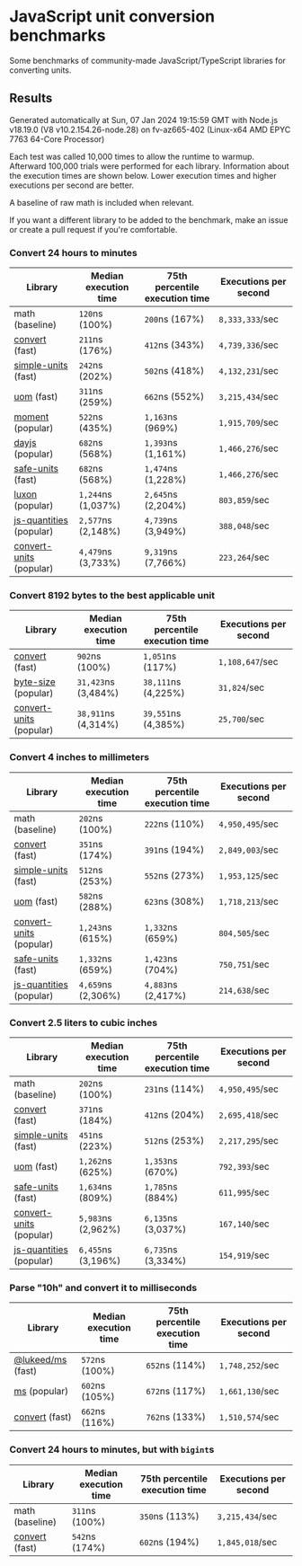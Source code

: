 # JavaScript unit conversion benchmarks

Some benchmarks of community-made JavaScript/TypeScript libraries for converting units.

## Results

<!-- beginblock(results) -->

Generated automatically at Sun, 07 Jan 2024 19:15:59 GMT with Node.js v18.19.0 (V8 v10.2.154.26-node.28) on fv-az665-402 (Linux-x64 AMD EPYC 7763 64-Core Processor)

Each test was called 10,000 times to allow the runtime to warmup.
Afterward 100,000 trials were performed for each library.
Information about the execution times are shown below.
Lower execution times and higher executions per second are better.

A baseline of raw math is included when relevant.

If you want a different library to be added to the benchmark, make an issue or create a pull request if you're comfortable.

### Convert 24 hours to minutes

| Library                                                            | Median execution time | 75th percentile execution time | Executions per second |
| ------------------------------------------------------------------ | --------------------- | ------------------------------ | --------------------- |
| math (baseline)                                                    | `120`ns (100%)        | `200`ns (167%)                 | `8,333,333`/sec       |
| [convert](https://npmjs.com/package/convert) (fast)                | `211`ns (176%)        | `412`ns (343%)                 | `4,739,336`/sec       |
| [simple-units](https://npmjs.com/package/simple-units) (fast)      | `242`ns (202%)        | `502`ns (418%)                 | `4,132,231`/sec       |
| [uom](https://npmjs.com/package/uom) (fast)                        | `311`ns (259%)        | `662`ns (552%)                 | `3,215,434`/sec       |
| [moment](https://npmjs.com/package/moment) (popular)               | `522`ns (435%)        | `1,163`ns (969%)               | `1,915,709`/sec       |
| [dayjs](https://npmjs.com/package/dayjs) (popular)                 | `682`ns (568%)        | `1,393`ns (1,161%)             | `1,466,276`/sec       |
| [safe-units](https://npmjs.com/package/safe-units) (fast)          | `682`ns (568%)        | `1,474`ns (1,228%)             | `1,466,276`/sec       |
| [luxon](https://npmjs.com/package/luxon) (popular)                 | `1,244`ns (1,037%)    | `2,645`ns (2,204%)             | `803,859`/sec         |
| [js-quantities](https://npmjs.com/package/js-quantities) (popular) | `2,577`ns (2,148%)    | `4,739`ns (3,949%)             | `388,048`/sec         |
| [convert-units](https://npmjs.com/package/convert-units) (popular) | `4,479`ns (3,733%)    | `9,319`ns (7,766%)             | `223,264`/sec         |

### Convert 8192 bytes to the best applicable unit

| Library                                                            | Median execution time | 75th percentile execution time | Executions per second |
| ------------------------------------------------------------------ | --------------------- | ------------------------------ | --------------------- |
| [convert](https://npmjs.com/package/convert) (fast)                | `902`ns (100%)        | `1,051`ns (117%)               | `1,108,647`/sec       |
| [byte-size](https://npmjs.com/package/byte-size) (popular)         | `31,423`ns (3,484%)   | `38,111`ns (4,225%)            | `31,824`/sec          |
| [convert-units](https://npmjs.com/package/convert-units) (popular) | `38,911`ns (4,314%)   | `39,551`ns (4,385%)            | `25,700`/sec          |

### Convert 4 inches to millimeters

| Library                                                            | Median execution time | 75th percentile execution time | Executions per second |
| ------------------------------------------------------------------ | --------------------- | ------------------------------ | --------------------- |
| math (baseline)                                                    | `202`ns (100%)        | `222`ns (110%)                 | `4,950,495`/sec       |
| [convert](https://npmjs.com/package/convert) (fast)                | `351`ns (174%)        | `391`ns (194%)                 | `2,849,003`/sec       |
| [simple-units](https://npmjs.com/package/simple-units) (fast)      | `512`ns (253%)        | `552`ns (273%)                 | `1,953,125`/sec       |
| [uom](https://npmjs.com/package/uom) (fast)                        | `582`ns (288%)        | `623`ns (308%)                 | `1,718,213`/sec       |
| [convert-units](https://npmjs.com/package/convert-units) (popular) | `1,243`ns (615%)      | `1,332`ns (659%)               | `804,505`/sec         |
| [safe-units](https://npmjs.com/package/safe-units) (fast)          | `1,332`ns (659%)      | `1,423`ns (704%)               | `750,751`/sec         |
| [js-quantities](https://npmjs.com/package/js-quantities) (popular) | `4,659`ns (2,306%)    | `4,883`ns (2,417%)             | `214,638`/sec         |

### Convert 2.5 liters to cubic inches

| Library                                                            | Median execution time | 75th percentile execution time | Executions per second |
| ------------------------------------------------------------------ | --------------------- | ------------------------------ | --------------------- |
| math (baseline)                                                    | `202`ns (100%)        | `231`ns (114%)                 | `4,950,495`/sec       |
| [convert](https://npmjs.com/package/convert) (fast)                | `371`ns (184%)        | `412`ns (204%)                 | `2,695,418`/sec       |
| [simple-units](https://npmjs.com/package/simple-units) (fast)      | `451`ns (223%)        | `512`ns (253%)                 | `2,217,295`/sec       |
| [uom](https://npmjs.com/package/uom) (fast)                        | `1,262`ns (625%)      | `1,353`ns (670%)               | `792,393`/sec         |
| [safe-units](https://npmjs.com/package/safe-units) (fast)          | `1,634`ns (809%)      | `1,785`ns (884%)               | `611,995`/sec         |
| [convert-units](https://npmjs.com/package/convert-units) (popular) | `5,983`ns (2,962%)    | `6,135`ns (3,037%)             | `167,140`/sec         |
| [js-quantities](https://npmjs.com/package/js-quantities) (popular) | `6,455`ns (3,196%)    | `6,735`ns (3,334%)             | `154,919`/sec         |

### Parse "10h" and convert it to milliseconds

| Library                                                   | Median execution time | 75th percentile execution time | Executions per second |
| --------------------------------------------------------- | --------------------- | ------------------------------ | --------------------- |
| [@lukeed/ms](https://npmjs.com/package/@lukeed/ms) (fast) | `572`ns (100%)        | `652`ns (114%)                 | `1,748,252`/sec       |
| [ms](https://npmjs.com/package/ms) (popular)              | `602`ns (105%)        | `672`ns (117%)                 | `1,661,130`/sec       |
| [convert](https://npmjs.com/package/convert) (fast)       | `662`ns (116%)        | `762`ns (133%)                 | `1,510,574`/sec       |

### Convert 24 hours to minutes, but with `bigint`s

| Library                                             | Median execution time | 75th percentile execution time | Executions per second |
| --------------------------------------------------- | --------------------- | ------------------------------ | --------------------- |
| math (baseline)                                     | `311`ns (100%)        | `350`ns (113%)                 | `3,215,434`/sec       |
| [convert](https://npmjs.com/package/convert) (fast) | `542`ns (174%)        | `602`ns (194%)                 | `1,845,018`/sec       |

<!-- endblock(results) -->
